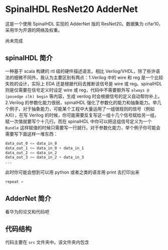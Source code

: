# SpinalHDL ResNet20 AdderNet

这是一个使用 SpinalHDL 实现的 AdderNet 版的 ResNet20。数据集为 cifar10，采用华为开源的网络及权重。

尚未完成

## spinalHDL 简介

一种基于 scala 构建的 rtl 级的硬件描述语言。相比 Verilog/VHDL，除了些许语法的细微不同外，我认为主要区别有两点：1.Verilog 中的 wire 和 reg 是一个比较失败的设计，实际上 EDA 还是根据代码去推断该信号是 wire 或 reg。spinalHDL则是仅需要在信号定义时设定 wire 或 reg，代码中不需要额外写 `always @ (posedge clk) begin` 等内容，生成 verilog 时会根据信号的定义自动帮你补上。2.Verilog 的参数化能力很弱，spinalHDL 强化了参数化的能力和抽象能力。举几个例子，对于抽象能力，可能某个工程中大量运用了一组很规则的信号（例如 AXI），在写 Verilog 的时候，你可能需要反复写这一组十几个信号赋给另一组，赋一次值就要写个十几行。而在 spinalHDL 中你可以把这组信号定义为一个 `Bundle` 这样赋值的时候只需要写一行就行。对于参数化能力，举个例子你可能会需要写下面这样一堆东西：

```verilog
data_out_0 <= data_in_0
data_out_1 <= data_in_0 + data_in_1
data_out_2 <= data_in_2
data_out_3 <= data_in_2 + data_in_3
...
```

此时你可能会想到可以用 python 或者之类的语言用 print 去打印出来

```python
repeat = 
```

## AdderNet 简介

看华为的论文和代码吧

## 代码结构

代码主要在 `src` 文件夹中。该文件夹内包含
